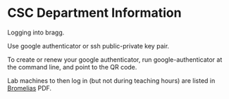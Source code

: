 # CSC Department Information

Logging into bragg.

Use google authenticator or ssh public-private key pair. 

To create or renew your google authenticator, run google-authenticator at the command line, and point to the QR code.

Lab machines to then log in (but not during teaching hours) are listed in [Bromelias](https://github.com/csc-department/info/blob/main/csc-bromeliad-names-map.pdf) PDF.
